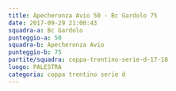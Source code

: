 ```yaml
---
title: Apecheronza Avio 50 - Bc Gardolo 75
date: 2017-09-29 21:00:43
squadra-a: Bc Gardolo
punteggio-a: 50
squadra-b: Apecheronza Avio
punteggio-b: 75
partite/squadra: coppa-trentino-serie-d-17-18
luogo: PALESTRA
categoria: coppa trentino serie d
---
```

